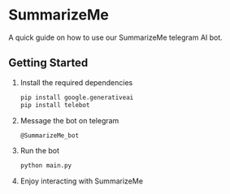# SummarizeMe

A quick guide on how to use our SummarizeMe telegram AI bot.

## Getting Started

1. Install the required dependencies

   ```bash
   pip install google.generativeai
   pip install telebot
   ```

2. Message the bot on telegram

   ```bash
   @SummarizeMe_bot
   ```

3. Run the bot
   ```bash
   python main.py
   ```
4. Enjoy interacting with SummarizeMe
